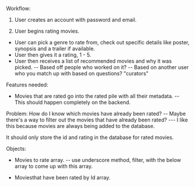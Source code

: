 Workflow:
1. User creates an account with password and email.

2. User begins rating movies.
- User can pick a genre to rate from, check out specific details like poster, synopsis and a trailer if available.
- User then gives it a rating, 1 - 5.
- User then receives a list of recommended movies and why it was picked.
-- Based off people who worked on it?
-- Based on another user who you match up with based on questions? "curators"

Features needed:
- Movies that are rated go into the rated pile with all their metadata.
-- This should happen completely on the backend.

Problem:
How do I know which movies have already been rated?
-- Maybe there's a way to filter out the movies that have already been rated?
--- I like this because movies are always being added to the database.

It should only store the id and rating in the database for rated movies.

Objects:
- Movies to rate array.
-- use underscore method, filter, with the below array to come up with this array.

- Moviesthat have been rated by Id array.
